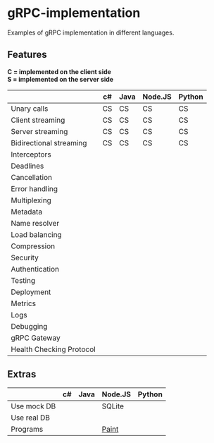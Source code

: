 # gRPC-implementation

Examples of gRPC implementation in different languages.

## Features

**C = implemented on the client side**  
**S = implemented on the server side**

|                          | c# | Java | Node.JS | Python |
|--------------------------|----|------|---------|--------|
| Unary calls              | CS |  CS  |    CS   |   CS   |
| Client streaming         | CS |  CS  |    CS   |   CS   |
| Server streaming         | CS |  CS  |    CS   |   CS   |
| Bidirectional streaming  | CS |  CS  |    CS   |   CS   |
| Interceptors             |    |      |         |        |
| Deadlines                |    |      |         |        |
| Cancellation             |    |      |         |        |
| Error handling           |    |      |         |        |
| Multiplexing             |    |      |         |        |
| Metadata                 |    |      |         |        |
| Name resolver            |    |      |         |        |
| Load balancing           |    |      |         |        |
| Compression              |    |      |         |        |
| Security                 |    |      |         |        |
| Authentication           |    |      |         |        |
| Testing                  |    |      |         |        |
| Deployment               |    |      |         |        |
| Metrics                  |    |      |         |        |
| Logs                     |    |      |         |        |
| Debugging                |    |      |         |        |
| gRPC Gateway             |    |      |         |        |
| Health Checking Protocol |    |      |         |        |

## Extras

|                          | c# | Java | Node.JS | Python |
|--------------------------|----|------|---------|--------|
| Use mock DB              |    |      | SQLite  |        |
| Use real DB              |    |      |         |        |
| Programs                 |    |      | [Paint](./src/node/bidirectional-painting/readme.md)   |        |
